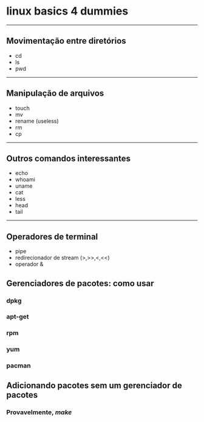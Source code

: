 # linux basics 4 dummies
---

## Movimentação entre diretórios
* cd
* ls
* pwd
---
## Manipulação de arquivos
* touch
* mv
* rename (useless)
* rm
* cp
---
## Outros comandos interessantes
* echo
* whoami
* uname
* cat 
* less
* head
* tail
---
## Operadores de terminal
* pipe
* redirecionador de stream (>,>>,<,<<)
* operador &

## Gerenciadores de pacotes: como usar 

### dpkg

### apt-get

### rpm

### yum

### pacman

## Adicionando pacotes sem um gerenciador de pacotes

### Provavelmente, _make_

